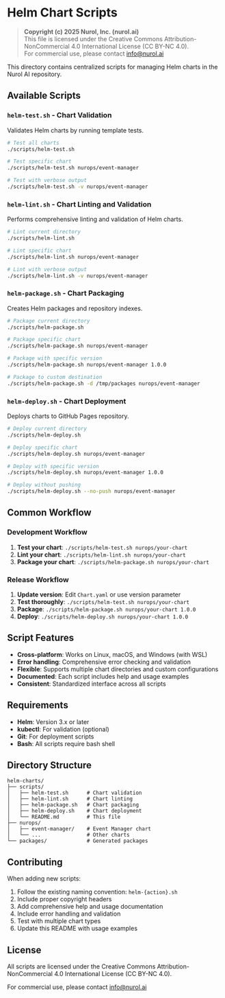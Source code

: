 # Helm Chart Scripts

> **Copyright (c) 2025 Nurol, Inc. (nurol.ai)**  
> This file is licensed under the Creative Commons Attribution-NonCommercial 4.0 International License (CC BY-NC 4.0).  
> For commercial use, please contact info@nurol.ai

This directory contains centralized scripts for managing Helm charts in the Nurol AI repository.

## Available Scripts

### `helm-test.sh` - Chart Validation
Validates Helm charts by running template tests.

```bash
# Test all charts
./scripts/helm-test.sh

# Test specific chart
./scripts/helm-test.sh nurops/event-manager

# Test with verbose output
./scripts/helm-test.sh -v nurops/event-manager
```

### `helm-lint.sh` - Chart Linting and Validation
Performs comprehensive linting and validation of Helm charts.

```bash
# Lint current directory
./scripts/helm-lint.sh

# Lint specific chart
./scripts/helm-lint.sh nurops/event-manager

# Lint with verbose output
./scripts/helm-lint.sh -v nurops/event-manager
```

### `helm-package.sh` - Chart Packaging
Creates Helm packages and repository indexes.

```bash
# Package current directory
./scripts/helm-package.sh

# Package specific chart
./scripts/helm-package.sh nurops/event-manager

# Package with specific version
./scripts/helm-package.sh nurops/event-manager 1.0.0

# Package to custom destination
./scripts/helm-package.sh -d /tmp/packages nurops/event-manager
```

### `helm-deploy.sh` - Chart Deployment
Deploys charts to GitHub Pages repository.

```bash
# Deploy current directory
./scripts/helm-deploy.sh

# Deploy specific chart
./scripts/helm-deploy.sh nurops/event-manager

# Deploy with specific version
./scripts/helm-deploy.sh nurops/event-manager 1.0.0

# Deploy without pushing
./scripts/helm-deploy.sh --no-push nurops/event-manager
```

## Common Workflow

### Development Workflow
1. **Test your chart**: `./scripts/helm-test.sh nurops/your-chart`
2. **Lint your chart**: `./scripts/helm-lint.sh nurops/your-chart`
3. **Package your chart**: `./scripts/helm-package.sh nurops/your-chart`

### Release Workflow
1. **Update version**: Edit `Chart.yaml` or use version parameter
2. **Test thoroughly**: `./scripts/helm-test.sh nurops/your-chart`
3. **Package**: `./scripts/helm-package.sh nurops/your-chart 1.0.0`
4. **Deploy**: `./scripts/helm-deploy.sh nurops/your-chart 1.0.0`

## Script Features

- **Cross-platform**: Works on Linux, macOS, and Windows (with WSL)
- **Error handling**: Comprehensive error checking and validation
- **Flexible**: Supports multiple chart directories and custom configurations
- **Documented**: Each script includes help and usage examples
- **Consistent**: Standardized interface across all scripts

## Requirements

- **Helm**: Version 3.x or later
- **kubectl**: For validation (optional)
- **Git**: For deployment scripts
- **Bash**: All scripts require bash shell

## Directory Structure

```
helm-charts/
├── scripts/
│   ├── helm-test.sh      # Chart validation
│   ├── helm-lint.sh      # Chart linting
│   ├── helm-package.sh   # Chart packaging
│   ├── helm-deploy.sh    # Chart deployment
│   └── README.md         # This file
├── nurops/
│   ├── event-manager/    # Event Manager chart
│   └── ...               # Other charts
└── packages/             # Generated packages
```

## Contributing

When adding new scripts:

1. Follow the existing naming convention: `helm-{action}.sh`
2. Include proper copyright headers
3. Add comprehensive help and usage documentation
4. Include error handling and validation
5. Test with multiple chart types
6. Update this README with usage examples

## License

All scripts are licensed under the Creative Commons Attribution-NonCommercial 4.0 International License (CC BY-NC 4.0).

For commercial use, please contact info@nurol.ai
